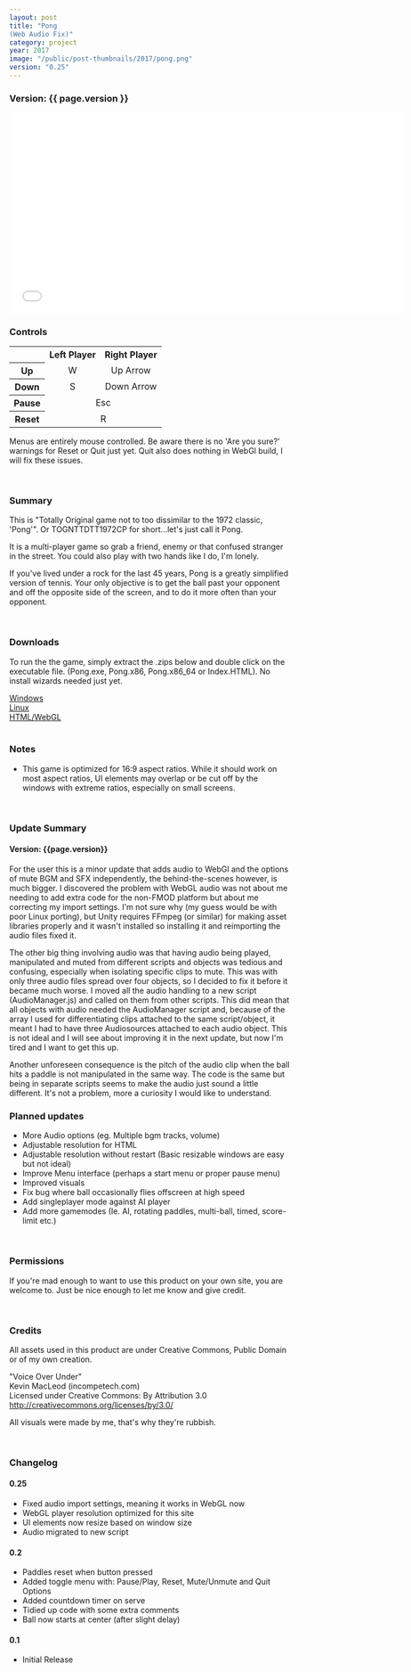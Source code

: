 ```yaml
---
layout: post
title: "Pong
(Web Audio Fix)"
category: project
year: 2017
image: "/public/post-thumbnails/2017/pong.png"
version: "0.25"
---
```


### Version: {{ page.version }}

<iframe src="/public/projects/pong/0.25/index.html" style="border:0px #000000 none;" name="Pong" scrolling="no" height="360px" width="710px"></iframe>

<br>

### Controls

<table style="text-align: center;">
  <tr>
    <th></th>
    <th>Left Player</th>
    <th>Right Player</th>
  </tr>
  <tr>
    <th>Up</th>
    <td>W</td>
    <td>Up Arrow</td>
  </tr>
  <tr>
    <th>Down</th>
    <td>S</td>
    <td>Down Arrow</td>
  </tr> 
  <tr>
    <th>Pause</th>
    <td colspan="2">Esc</td>
  </tr>
  <tr>
    <th>Reset</th>
    <td colspan="2">R</td>
  </tr>
</table>

Menus are entirely mouse controlled. Be aware there is no 'Are you sure?' warnings for Reset or Quit just yet. Quit also does nothing in WebGl build, I will fix these issues.

<br>

### Summary

This is "Totally Original game not to too dissimilar to the 1972 classic, 'Pong'". Or TOGNTTDTT1972CP for short...let's just call it Pong.

It is a multi-player game so grab a friend, enemy or that confused stranger in the street. You could also play with two hands like I do, I'm lonely.

If you've lived under a rock for the last 45 years, Pong is a greatly simplified version of tennis. Your only objective is to get the ball past your opponent and off the opposite side of the screen, and to do it more often than your opponent.

<br>

### Downloads

To run the the game, simply extract the .zips below and double click on the executable file. (Pong.exe, Pong.x86, Pong.x86_64 or Index.HTML). No install wizards needed just yet.

<a href="/public/projects/pong/0.25/downloads/Pong_025_Win.zip" download>
Windows
</a><br>
<a href="/public/projects/pong/0.25/downloads/Pong_025_Linux.zip" download>
Linux
</a><br>
<a href="/public/projects/pong/0.25/downloads/Pong_025_HTML.zip" download>
HTML/WebGL
</a><br>
<br>

### Notes
* This game is optimized for 16:9 aspect ratios. While it should work on most aspect ratios, UI elements may overlap or be cut off by the windows with extreme ratios, especially on small screens.

<br>

### Update Summary

#### Version: {{page.version}}

For the user this is a minor update that adds audio to WebGl and the options of mute BGM and SFX independently, the behind-the-scenes however, is much bigger. I discovered the problem with WebGL audio was not about me needing to add extra code for the non-FMOD platform but about me correcting my import settings. I'm not sure why (my guess would be with poor Linux porting), but Unity requires FFmpeg (or similar) for making asset libraries properly and it wasn't installed so installing it and reimporting the audio files fixed it.

The other big thing involving audio was that having audio being played, manipulated and muted from different scripts and objects was tedious and confusing, especially when isolating specific clips to mute. This was with only three audio files spread over four objects, so I decided to fix it before it became much worse. I moved all the audio handling to a new script (AudioManager.js) and called on them from other scripts. This did mean that all objects with audio needed the AudioManager script and, because of the array I used for differentiating clips attached to the same script/object, it meant I had to have three Audiosources attached to each audio object. This is not ideal and I will see about improving it in the next update, but now I'm tired and I want to get this up.

Another unforeseen consequence is the pitch of the audio clip when the ball hits a paddle is not manipulated in the same way. The code is the same but being in separate scripts seems to make the audio just sound a little different. It's not a problem, more a curiosity I would like to understand. 

### Planned updates
* More Audio options (eg. Multiple bgm tracks, volume)
* Adjustable resolution for HTML
* Adjustable resolution without restart (Basic resizable windows are easy but not ideal)
* Improve Menu interface (perhaps a start menu or proper pause menu)
* Improved visuals
* Fix bug where ball occasionally flies offscreen at high speed
* Add singleplayer mode against AI player
* Add more gamemodes (Ie. AI, rotating paddles, multi-ball, timed, score-limit etc.)

<br>

### Permissions

If you're mad enough to want to use this product on your own site, you are welcome to. Just be nice enough to let me know and give credit.

<br>

### Credits

All assets used in this product are under Creative Commons, Public Domain or of my own creation.

"Voice Over Under"<br>
Kevin MacLeod (incompetech.com)<br>
Licensed under Creative Commons: By Attribution 3.0
http://creativecommons.org/licenses/by/3.0/

All visuals were made by me, that's why they're rubbish.

<br>

### Changelog

#### 0.25
* Fixed audio import settings, meaning it works in WebGL now
* WebGL player resolution optimized for this site
* UI elements now resize based on window size
* Audio migrated to new script

#### 0.2
* Paddles reset when button pressed
* Added toggle menu with: Pause/Play, Reset, Mute/Unmute and Quit Options
* Added countdown timer on serve
* Tidied up code with some extra comments
* Ball now starts at center (after slight delay)

#### 0.1
* Initial Release
<br><br>

